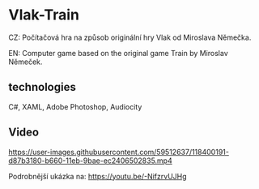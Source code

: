 # Vlak-Train
CZ: Počítačová hra na způsob originální hry Vlak od Miroslava Němečka.

EN: Computer game based on the original game Train by Miroslav Němeček.

## technologies 

C#, XAML, Adobe Photoshop, Audiocity

## Video

https://user-images.githubusercontent.com/59512637/118400191-d87b3180-b660-11eb-9bae-ec2406502835.mp4

Podrobnější ukázka na: https://youtu.be/-NifzrvUJHg
